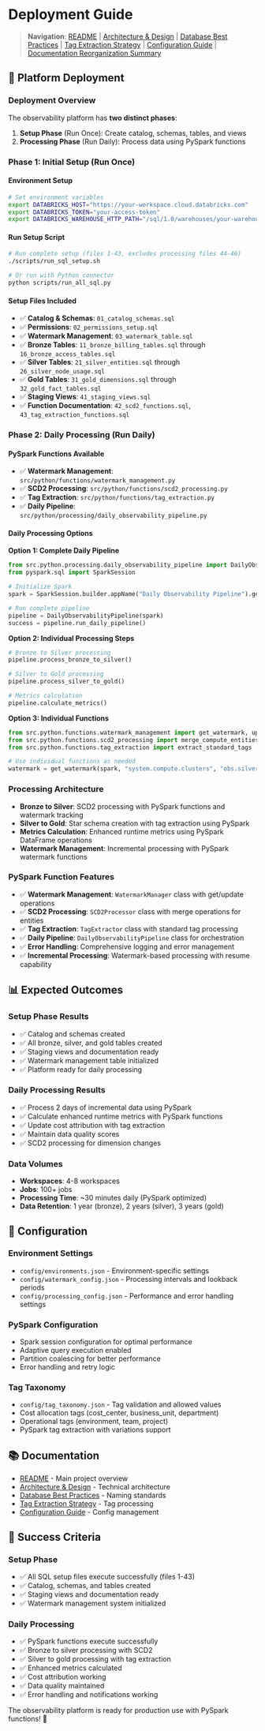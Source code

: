 # Deployment Guide

> **Navigation**: [README](../README.md) | [Architecture & Design](architecture.md) | [Database Best Practices](database_best_practices.md) | [Tag Extraction Strategy](tag_extraction_strategy.md) | [Configuration Guide](config_folder_guide.md) | [Documentation Reorganization Summary](documentation_reorganization_summary.md)

## 🚀 **Platform Deployment**

### **Deployment Overview**
The observability platform has **two distinct phases**:
1. **Setup Phase** (Run Once): Create catalog, schemas, tables, and views
2. **Processing Phase** (Run Daily): Process data using PySpark functions

### **Phase 1: Initial Setup (Run Once)**

#### **Environment Setup**
```bash
# Set environment variables
export DATABRICKS_HOST="https://your-workspace.cloud.databricks.com"
export DATABRICKS_TOKEN="your-access-token"
export DATABRICKS_WAREHOUSE_HTTP_PATH="/sql/1.0/warehouses/your-warehouse-id"
```

#### **Run Setup Script**
```bash
# Run complete setup (files 1-43, excludes processing files 44-46)
./scripts/run_sql_setup.sh

# Or run with Python connector
python scripts/run_all_sql.py
```

#### **Setup Files Included**
- ✅ **Catalog & Schemas**: `01_catalog_schemas.sql`
- ✅ **Permissions**: `02_permissions_setup.sql`
- ✅ **Watermark Management**: `03_watermark_table.sql`
- ✅ **Bronze Tables**: `11_bronze_billing_tables.sql` through `16_bronze_access_tables.sql`
- ✅ **Silver Tables**: `21_silver_entities.sql` through `26_silver_node_usage.sql`
- ✅ **Gold Tables**: `31_gold_dimensions.sql` through `32_gold_fact_tables.sql`
- ✅ **Staging Views**: `41_staging_views.sql`
- ✅ **Function Documentation**: `42_scd2_functions.sql`, `43_tag_extraction_functions.sql`

### **Phase 2: Daily Processing (Run Daily)**

#### **PySpark Functions Available**
- ✅ **Watermark Management**: `src/python/functions/watermark_management.py`
- ✅ **SCD2 Processing**: `src/python/functions/scd2_processing.py`
- ✅ **Tag Extraction**: `src/python/functions/tag_extraction.py`
- ✅ **Daily Pipeline**: `src/python/processing/daily_observability_pipeline.py`

#### **Daily Processing Options**

**Option 1: Complete Daily Pipeline**
```python
from src.python.processing.daily_observability_pipeline import DailyObservabilityPipeline
from pyspark.sql import SparkSession

# Initialize Spark
spark = SparkSession.builder.appName("Daily Observability Pipeline").getOrCreate()

# Run complete pipeline
pipeline = DailyObservabilityPipeline(spark)
success = pipeline.run_daily_pipeline()
```

**Option 2: Individual Processing Steps**
```python
# Bronze to Silver processing
pipeline.process_bronze_to_silver()

# Silver to Gold processing  
pipeline.process_silver_to_gold()

# Metrics calculation
pipeline.calculate_metrics()
```

**Option 3: Individual Functions**
```python
from src.python.functions.watermark_management import get_watermark, update_watermark
from src.python.functions.scd2_processing import merge_compute_entities_scd2
from src.python.functions.tag_extraction import extract_standard_tags

# Use individual functions as needed
watermark = get_watermark(spark, "system.compute.clusters", "obs.silver.compute_entities", "change_time")
```

### **Processing Architecture**
- **Bronze to Silver**: SCD2 processing with PySpark functions and watermark tracking
- **Silver to Gold**: Star schema creation with tag extraction using PySpark
- **Metrics Calculation**: Enhanced runtime metrics using PySpark DataFrame operations
- **Watermark Management**: Incremental processing with PySpark watermark functions

### **PySpark Function Features**
- ✅ **Watermark Management**: `WatermarkManager` class with get/update operations
- ✅ **SCD2 Processing**: `SCD2Processor` class with merge operations for entities
- ✅ **Tag Extraction**: `TagExtractor` class with standard tag processing
- ✅ **Daily Pipeline**: `DailyObservabilityPipeline` class for orchestration
- ✅ **Error Handling**: Comprehensive logging and error management
- ✅ **Incremental Processing**: Watermark-based processing with resume capability

## 📊 **Expected Outcomes**

### **Setup Phase Results**
- ✅ Catalog and schemas created
- ✅ All bronze, silver, and gold tables created
- ✅ Staging views and documentation ready
- ✅ Watermark management table initialized
- ✅ Platform ready for daily processing

### **Daily Processing Results**
- ✅ Process 2 days of incremental data using PySpark
- ✅ Calculate enhanced runtime metrics with PySpark functions
- ✅ Update cost attribution with tag extraction
- ✅ Maintain data quality scores
- ✅ SCD2 processing for dimension changes

### **Data Volumes**
- **Workspaces**: 4-8 workspaces
- **Jobs**: 100+ jobs
- **Processing Time**: ~30 minutes daily (PySpark optimized)
- **Data Retention**: 1 year (bronze), 2 years (silver), 3 years (gold)

## 🔧 **Configuration**

### **Environment Settings**
- `config/environments.json` - Environment-specific settings
- `config/watermark_config.json` - Processing intervals and lookback periods
- `config/processing_config.json` - Performance and error handling settings

### **PySpark Configuration**
- Spark session configuration for optimal performance
- Adaptive query execution enabled
- Partition coalescing for better performance
- Error handling and retry logic

### **Tag Taxonomy**
- `config/tag_taxonomy.json` - Tag validation and allowed values
- Cost allocation tags (cost_center, business_unit, department)
- Operational tags (environment, team, project)
- PySpark tag extraction with variations support

## 📚 **Documentation**

- [README](README.md) - Main project overview
- [Architecture & Design](architecture.md) - Technical architecture
- [Database Best Practices](database_best_practices.md) - Naming standards
- [Tag Extraction Strategy](tag_extraction_strategy.md) - Tag processing
- [Configuration Guide](config_folder_guide.md) - Config management

## 🎯 **Success Criteria**

### **Setup Phase**
- ✅ All SQL setup files execute successfully (files 1-43)
- ✅ Catalog, schemas, and tables created
- ✅ Staging views and documentation ready
- ✅ Watermark management system initialized

### **Daily Processing**
- ✅ PySpark functions execute successfully
- ✅ Bronze to silver processing with SCD2
- ✅ Silver to gold processing with tag extraction
- ✅ Enhanced metrics calculated
- ✅ Cost attribution working
- ✅ Data quality maintained
- ✅ Error handling and notifications working

The observability platform is ready for production use with PySpark functions! 🚀

